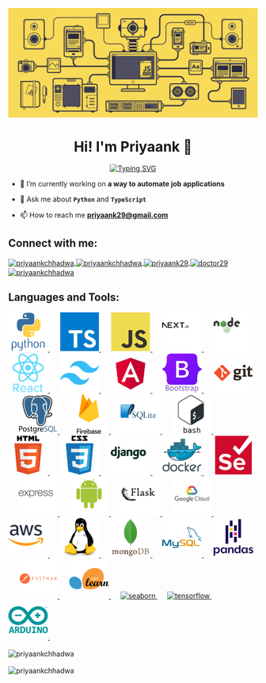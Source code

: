 
![](./static/banner.gif)


<h1 align="center">Hi! I'm Priyaank 👋</h1>
<div align="center">
<a href="https://git.io/typing-svg">
    <img src="https://readme-typing-svg.demolab.com?font=Fira+Code&pause=1000&color=61AFEF&width=350&lines=Computer+Engineer;Full+Stack+Software+Developer;Tech+Enthusiast;Always+Learning" alt="Typing SVG" />
</a>
</div>


<!-- <div align="center">
    <h2>
        <p href="" class="typewrite" data-period="1000" data-type='["I&apos;m a Full Stack Developer", "I&apos;m Always Learning", "I Love to write code",  "I&apos;m Creative"]'>
            <span class="wrap"></span>
        </p>
    </h2>
</div> -->


- 🔭 I’m currently working on **a way to automate job applications**

- 💬 Ask me about **`Python`** and **`TypeScript`**

- 📫 How to reach me <span style="display: inline-block;">**priyaank29@gmail.com**</span>

<h2>Connect with me:</h2>
<a href="https://linkedin.com/in/priyaankchhadwa" target="blank">
    <img align="center" src="https://raw.githubusercontent.com/rahuldkjain/github-profile-readme-generator/master/src/images/icons/Social/linked-in-alt.svg" alt="priyaankchhadwa" height="30" width="40" />
</a>
<a href="https://instagram.com/priyaankchhadwa" target="blank">
    <img align="center" src="https://raw.githubusercontent.com/rahuldkjain/github-profile-readme-generator/master/src/images/icons/Social/instagram.svg" alt="priyaankchhadwa" height="30" width="40" />
</a>
<a href="https://www.hackerrank.com/priyaank29" target="blank">
    <img align="center" src="https://raw.githubusercontent.com/rahuldkjain/github-profile-readme-generator/master/src/images/icons/Social/hackerrank.svg" alt="priyaank29" height="30" width="40" />
</a>
<a href="https://codeforces.com/profile/doctor29" target="blank">
    <img align="center" src="https://raw.githubusercontent.com/rahuldkjain/github-profile-readme-generator/master/src/images/icons/Social/codeforces.svg" alt="doctor29" height="30" width="40" />
</a>
<a href="https://www.leetcode.com/priyaankchhadwa" target="blank">
    <img align="center" src="https://raw.githubusercontent.com/rahuldkjain/github-profile-readme-generator/master/src/images/icons/Social/leet-code.svg" alt="priyaankchhadwa" height="30" width="40" />
</a>

<h2>Languages and Tools:</h2>
<a href="https://www.python.org" target="_blank" rel="noreferrer"> 
    <img width=80 src="./static/python/python-original-wordmark.svg" />
</a>
&nbsp;&nbsp;&nbsp;&nbsp;
<a href="https://www.typescriptlang.org/" target="_blank" rel="noreferrer">
    <img src="./static/typescript/typescript-original.svg" alt="typescript" width="80"/>
</a>
&nbsp;&nbsp;&nbsp;&nbsp;
<a href="https://developer.mozilla.org/en-US/docs/Web/JavaScript" target="_blank" rel="noreferrer">
    <img src="./static/javascript/javascript-original.svg" alt="javascript" width="80"/>
</a>
&nbsp;&nbsp;&nbsp;&nbsp;
<a href="https://nextjs.org/" target="_blank" rel="noreferrer">
    <img src="./static/nextjs/nextjs-original-wordmark.svg" alt="nextjs" width="80"/>
</a>
&nbsp;&nbsp;&nbsp;&nbsp;
<a href="https://nodejs.org" target="_blank" rel="noreferrer">
    <img src="./static/nodejs/nodejs-original-wordmark.svg" alt="nodejs" width="80"/>
<a href="https://reactjs.org/" target="_blank" rel="noreferrer">
    <img src="./static/react/react-original-wordmark.svg" alt="react" width="80"/>
</a>
&nbsp;&nbsp;&nbsp;&nbsp;
<a href="https://tailwindcss.com/" target="_blank" rel="noreferrer">
    <img src="./static/tailwindcss/tailwindcss-original.svg" alt="tailwind" width="80"/>
</a>
&nbsp;&nbsp;&nbsp;&nbsp;
<a href="https://angular.io" target="_blank" rel="noreferrer">
    <img src="./static/angular/angular-original.svg" alt="angular" width="80"/>
</a>
&nbsp;&nbsp;&nbsp;&nbsp;
<a href="https://getbootstrap.com" target="_blank" rel="noreferrer">
    <img src="./static/bootstrap/bootstrap-original-wordmark.svg" alt="bootstrap" width="80"/>
</a>
&nbsp;&nbsp;&nbsp;&nbsp;
<a href="https://git-scm.com/" target="_blank" rel="noreferrer">
    <img src="./static/git/git-original-wordmark.svg" alt="git" width="80"/>
</a>
&nbsp;&nbsp;&nbsp;&nbsp;
<a href="https://www.postgresql.org" target="_blank" rel="noreferrer">
    <img src="./static/postgresql/postgresql-original-wordmark.svg" alt="postgresql" width="80"/>
</a>
&nbsp;&nbsp;&nbsp;&nbsp;
<a href="https://firebase.google.com/" target="_blank" rel="noreferrer">
    <img src="./static/firebase/firebase-original-wordmark.svg" alt="firebase" width="80"/>
</a>
&nbsp;&nbsp;&nbsp;&nbsp;
<a href="https://www.sqlite.org/" target="_blank" rel="noreferrer">
    <img src="./static/sqlite/sqlite-original-wordmark.svg" alt="sqlite" width="80"/>
</a>
&nbsp;&nbsp;&nbsp;&nbsp;
<a href="https://www.gnu.org/software/bash/" target="_blank" rel="noreferrer">
    <img src="./static/bash/bash-original.svg" alt="bash" width="80"/>
</a>
&nbsp;&nbsp;&nbsp;&nbsp;
<a href="https://www.w3.org/html/" target="_blank" rel="noreferrer">
    <img src="./static/html5/html5-original-wordmark.svg" alt="html5" width="80"/>
</a>
&nbsp;&nbsp;&nbsp;&nbsp;
<a href="https://www.w3schools.com/css/" target="_blank" rel="noreferrer">
    <img src="./static/css3/css3-original-wordmark.svg" alt="css3" width="80"/>
</a>
&nbsp;&nbsp;&nbsp;&nbsp;
<a href="https://www.djangoproject.com/" target="_blank" rel="noreferrer">
    <img src="./static/django/django-plain-wordmark.svg" alt="django" width="80"/>
</a>
&nbsp;&nbsp;&nbsp;&nbsp;
<a href="https://www.docker.com/" target="_blank" rel="noreferrer">
    <img src="./static/docker/docker-original-wordmark.svg" alt="docker" width="80"/>
</a>
&nbsp;&nbsp;&nbsp;&nbsp;
<a href="https://www.selenium.dev" target="_blank" rel="noreferrer">
    <img src="./static/selenium/selenium-original.svg" alt="selenium" width="80" />
</a>
&nbsp;&nbsp;&nbsp;&nbsp;
<a href="https://expressjs.com" target="_blank" rel="noreferrer">
    <img src="./static/express/express-original-wordmark.svg" alt="express" width="80"/>
</a>
&nbsp;&nbsp;&nbsp;&nbsp;
<a href="https://developer.android.com" target="_blank" rel="noreferrer">
    <img style="" src="./static/android/android-original-wordmark.svg" alt="android" width="80"/>
</a>
&nbsp;&nbsp;&nbsp;&nbsp;
<a href="https://flask.palletsprojects.com/" target="_blank" rel="noreferrer">
    <img src="./static/flask/flask-original-wordmark.svg" alt="flask" width="80"/>
</a>
&nbsp;&nbsp;&nbsp;&nbsp;
<a href="https://cloud.google.com" target="_blank" rel="noreferrer">
    <img src="./static/googlecloud/googlecloud-original-wordmark.svg" alt="gcp" width="80"/>
</a>
&nbsp;&nbsp;&nbsp;&nbsp;
<a href="https://aws.amazon.com" target="_blank" rel="noreferrer">
    <img src="./static/amazonwebservices/amazonwebservices-original-wordmark.svg" alt="aws" width="80"/>
</a>
&nbsp;&nbsp;&nbsp;&nbsp;
<a href="https://www.linux.org/" target="_blank" rel="noreferrer">
    <img src="./static/linux/linux-original.svg" alt="linux" width="80"/>
</a>
&nbsp;&nbsp;&nbsp;&nbsp;
<a href="https://www.mongodb.com/" target="_blank" rel="noreferrer">
    <img src="./static/mongodb/mongodb-original-wordmark.svg" alt="mongodb" width="80"/>
</a>
&nbsp;&nbsp;&nbsp;&nbsp;
<a href="https://www.mysql.com/" target="_blank" rel="noreferrer">
    <img src="./static/mysql/mysql-original-wordmark.svg" alt="mysql" width="80"/>
</a>
&nbsp;&nbsp;&nbsp;&nbsp;
<a href="https://pandas.pydata.org/" target="_blank" rel="noreferrer">
    <img src="./static/pandas/pandas-original-wordmark.svg" alt="pandas" width="80"/>
</a>
&nbsp;&nbsp;&nbsp;&nbsp;
<a href="https://postman.com" target="_blank" rel="noreferrer">
    <img src="./static/postman/postman-original-wordmark.svg" alt="postman" width="80"/>
</a>
&nbsp;&nbsp;&nbsp;&nbsp;
<a href="https://scikit-learn.org/" target="_blank" rel="noreferrer">
    <img src="./static/scikitlearn/scikitlearn-original.svg" alt="scikit_learn" width="80"/>
</a>
&nbsp;&nbsp;&nbsp;&nbsp;
<a href="https://seaborn.pydata.org/" target="_blank" rel="noreferrer">
    <img src="https://seaborn.pydata.org/_images/logo-mark-lightbg.svg" alt="seaborn" width="80"/>
</a>
&nbsp;&nbsp;&nbsp;&nbsp;
<a href="https://www.tensorflow.org" target="_blank" rel="noreferrer">
    <img src="https://www.vectorlogo.zone/logos/tensorflow/tensorflow-icon.svg" alt="tensorflow" width="80"/>
</a>
&nbsp;&nbsp;&nbsp;&nbsp;
<a href="https://www.arduino.cc/" target="_blank" rel="noreferrer">
    <img src="./static/arduino/arduino-original-wordmark.svg" alt="arduino" width="80"/>
</a>
&nbsp;&nbsp;&nbsp;&nbsp;

<br />
<br />
<img align="left" src="https://github-readme-stats.vercel.app/api/top-langs?username=priyaankchhadwa&show_icons=true&theme=one_dark_pro&locale=en&layout=compact&hide_border=true" alt="priyaankchhadwa" />
<br />
<br />
<img style="display: flex" src="https://github-readme-stats.vercel.app/api?username=priyaankchhadwa&show_icons=true&theme=one_dark_pro&locale=en&hide_border=true" alt="priyaankchhadwa" />
